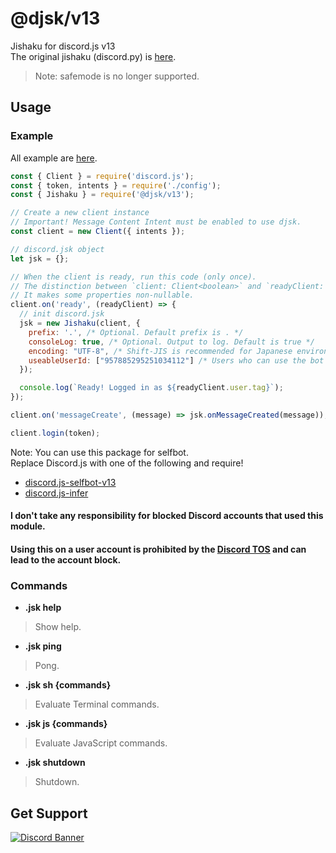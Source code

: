 # @djsk/v13
Jishaku for discord.js v13<br>
The original jishaku (discord.py) is [here](https://github.com/Gorialis/jishaku).
> Note: safemode is no longer supported.
## Usage
### Example
All example are [here](https://github.com/otoneko1102/djsk-v13/tree/main/examples).
```js
const { Client } = require('discord.js');
const { token, intents } = require('./config');
const { Jishaku } = require('@djsk/v13');

// Create a new client instance
// Important! Message Content Intent must be enabled to use djsk.
const client = new Client({ intents });

// discord.jsk object
let jsk = {};

// When the client is ready, run this code (only once).
// The distinction between `client: Client<boolean>` and `readyClient: Client<true>` is important for TypeScript developers.
// It makes some properties non-nullable.
client.on('ready', (readyClient) => {
  // init discord.jsk
  jsk = new Jishaku(client, {
    prefix: '.', /* Optional. Default prefix is . */
    consoleLog: true, /* Optional. Output to log. Default is true */
    encoding: "UTF-8", /* Shift-JIS is recommended for Japanese environment */
    useableUserId: ["957885295251034112"] /* Users who can use the bot */
  });

  console.log(`Ready! Logged in as ${readyClient.user.tag}`);
});

client.on('messageCreate', (message) => jsk.onMessageCreated(message));

client.login(token);
```
Note: You can use this package for selfbot.<br>
Replace Discord.js with one of the following and require!
- [discord.js-selfbot-v13](https://www.npmjs.com/package/discord.js-selfbot-v13)
- [discord.js-infer](https://www.npmjs.com/package/discord.js-infer)
#### I don't take any responsibility for blocked Discord accounts that used this module.
#### Using this on a user account is prohibited by the [Discord TOS](https://discord.com/terms) and can lead to the account block.

### Commands
- <strong>.jsk help</strong>
> Show help.
- <strong>.jsk ping</strong>
> Pong.
- <strong>.jsk sh {commands}</strong>
> Evaluate Terminal commands.
- <strong>.jsk js {commands}</strong>
> Evaluate JavaScript commands.
- <strong>.jsk shutdown</strong>
> Shutdown.

## Get Support
<a href="https://discord.gg/yKW8wWKCnS"><img src="https://discordapp.com/api/guilds/1005287561582878800/widget.png?style=banner4" alt="Discord Banner"/></a>
